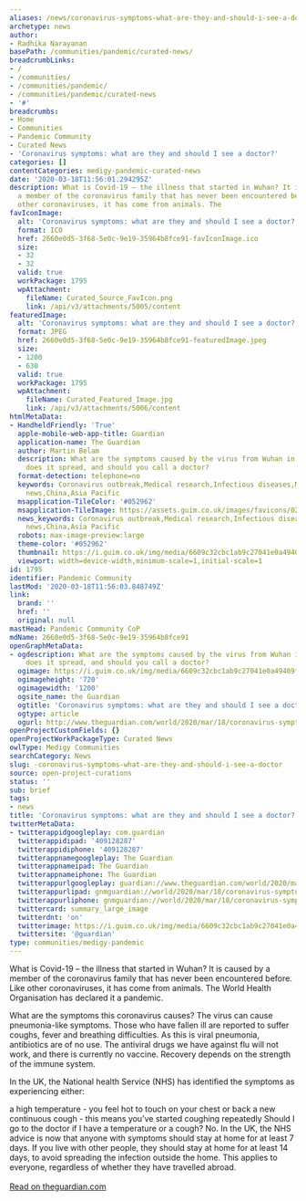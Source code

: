 ```yaml
---
aliases: /news/coronavirus-symptoms-what-are-they-and-should-i-see-a-doctor
archetype: news
author:
- Radhika Narayanan
basePath: /communities/pandemic/curated-news/
breadcrumbLinks:
- /
- /communities/
- /communities/pandemic/
- /communities/pandemic/curated-news
- '#'
breadcrumbs:
- Home
- Communities
- Pandemic Community
- Curated News
- 'Coronavirus symptoms: what are they and should I see a doctor?'
categories: []
contentCategories: medigy-pandemic-curated-news
date: '2020-03-18T11:56:01.294295Z'
description: What is Covid-19 – the illness that started in Wuhan? It is caused by
  a member of the coronavirus family that has never been encountered before. Like
  other coronaviruses, it has come from animals. The
favIconImage:
  alt: 'Coronavirus symptoms: what are they and should I see a doctor?'
  format: ICO
  href: 2660e0d5-3f68-5e0c-9e19-35964b8fce91-favIconImage.ico
  size:
  - 32
  - 32
  valid: true
  workPackage: 1795
  wpAttachment:
    fileName: Curated_Source_FavIcon.png
    link: /api/v3/attachments/5005/content
featuredImage:
  alt: 'Coronavirus symptoms: what are they and should I see a doctor?'
  format: JPEG
  href: 2660e0d5-3f68-5e0c-9e19-35964b8fce91-featuredImage.jpeg
  size:
  - 1200
  - 630
  valid: true
  workPackage: 1795
  wpAttachment:
    fileName: Curated_Featured_Image.jpg
    link: /api/v3/attachments/5006/content
htmlMetaData:
- HandheldFriendly: 'True'
  apple-mobile-web-app-title: Guardian
  application-name: The Guardian
  author: Martin Belam
  description: What are the symptoms caused by the virus from Wuhan in China, how
    does it spread, and should you call a doctor?
  format-detection: telephone=no
  keywords: Coronavirus outbreak,Medical research,Infectious diseases,Microbiology,Biology,Science,World
    news,China,Asia Pacific
  msapplication-TileColor: '#052962'
  msapplication-TileImage: https://assets.guim.co.uk/images/favicons/023dafadbf5ef53e0865e4baaaa32b3b/windows_tile_144_b.png
  news_keywords: Coronavirus outbreak,Medical research,Infectious diseases,Microbiology,Biology,Science,World
    news,China,Asia Pacific
  robots: max-image-preview:large
  theme-color: '#052962'
  thumbnail: https://i.guim.co.uk/img/media/6609c32cbc1ab9c27041e0a49409fd5a6f388cf1/0_0_3272_1964/master/3272.jpg?width=620&quality=85&auto=format&fit=max&s=c2f471dd2feb52d1b7dc600be034edce
  viewport: width=device-width,minimum-scale=1,initial-scale=1
id: 1795
identifier: Pandemic Community
lastMod: '2020-03-18T11:56:03.848749Z'
link:
  brand: ''
  href: ''
  original: null
mastHead: Pandemic Community CoP
mdName: 2660e0d5-3f68-5e0c-9e19-35964b8fce91
openGraphMetaData:
- ogdescription: What are the symptoms caused by the virus from Wuhan in China, how
    does it spread, and should you call a doctor?
  ogimage: https://i.guim.co.uk/img/media/6609c32cbc1ab9c27041e0a49409fd5a6f388cf1/0_0_3272_1964/master/3272.jpg?width=1200&height=630&quality=85&auto=format&fit=crop&overlay-align=bottom%2Cleft&overlay-width=100p&overlay-base64=L2ltZy9zdGF0aWMvb3ZlcmxheXMvdGctZGVmYXVsdC5wbmc&enable=upscale&s=e77bf13a886352b6ab55b3288c8dc23f
  ogimageheight: '720'
  ogimagewidth: '1200'
  ogsite_name: the Guardian
  ogtitle: 'Coronavirus symptoms: what are they and should I see a doctor?'
  ogtype: article
  ogurl: http://www.theguardian.com/world/2020/mar/18/coronavirus-symptoms-what-are-they-doctor-covid-19
openProjectCustomFields: {}
openProjectWorkPackageType: Curated News
owlType: Medigy Communities
searchCategory: News
slug: -coronavirus-symptoms-what-are-they-and-should-i-see-a-doctor
source: open-project-curations
status: ''
sub: brief
tags:
- news
title: 'Coronavirus symptoms: what are they and should I see a doctor?'
twitterMetaData:
- twitterappidgoogleplay: com.guardian
  twitterappidipad: '409128287'
  twitterappidiphone: '409128287'
  twitterappnamegoogleplay: The Guardian
  twitterappnameipad: The Guardian
  twitterappnameiphone: The Guardian
  twitterappurlgoogleplay: guardian://www.theguardian.com/world/2020/mar/18/coronavirus-symptoms-what-are-they-doctor-covid-19
  twitterappurlipad: gnmguardian://world/2020/mar/18/coronavirus-symptoms-what-are-they-doctor-covid-19?contenttype=Article&source=twitter
  twitterappurliphone: gnmguardian://world/2020/mar/18/coronavirus-symptoms-what-are-they-doctor-covid-19?contenttype=Article&source=twitter
  twittercard: summary_large_image
  twitterdnt: 'on'
  twitterimage: https://i.guim.co.uk/img/media/6609c32cbc1ab9c27041e0a49409fd5a6f388cf1/0_0_3272_1964/master/3272.jpg?width=1200&height=630&quality=85&auto=format&fit=crop&overlay-align=bottom%2Cleft&overlay-width=100p&overlay-base64=L2ltZy9zdGF0aWMvb3ZlcmxheXMvdGctZGVmYXVsdC5wbmc&s=4eb485004f4041a744571230dcecf290
  twittersite: '@guardian'
type: communities/medigy-pandemic
---
```


What is Covid-19 – the illness that started in Wuhan?
It is caused by a member of the coronavirus family that has never been encountered before. Like other coronaviruses, it has come from animals. The World Health Organisation has declared it a pandemic.

What are the symptoms this coronavirus causes?
The virus can cause pneumonia-like symptoms. Those who have fallen ill are reported to suffer coughs, fever and breathing difficulties. As this is viral pneumonia, antibiotics are of no use. The antiviral drugs we have against flu will not work, and there is currently no vaccine. Recovery depends on the strength of the immune system.

In the UK, the National health Service (NHS) has identified the symptoms as experiencing either:

a high temperature - you feel hot to touch on your chest or back
a new continuous cough - this means you’ve started coughing repeatedly
Should I go to the doctor if I have a temperature or a cough?
No. In the UK, the NHS advice is now that anyone with symptoms should stay at home for at least 7 days. If you live with other people, they should stay at home for at least 14 days, to avoid spreading the infection outside the home. This applies to everyone, regardless of whether they have travelled abroad.<br><br><a target="_blank" href=https://www.theguardian.com/world/2020/mar/18/coronavirus-symptoms-what-are-they-doctor-covid-19>Read on theguardian.com</a>